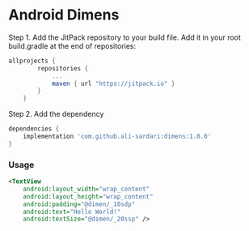 # Android Dimens

Step 1. Add the JitPack repository to your build file. Add it in your root build.gradle at the end of repositories:

```groovy
allprojects {
        repositories {
            ...
            maven { url "https://jitpack.io" }
        }
    }
```

Step 2. Add the dependency
```groovy
dependencies {
    implementation 'com.github.ali-sardari:dimens:1.0.0'
}
```

### Usage

```xml
<TextView
    android:layout_width="wrap_content"
    android:layout_height="wrap_content"
    android:padding="@dimen/_10sdp"
    android:text="Hello World!"
    android:textSize="@dimen/_20ssp" />
```